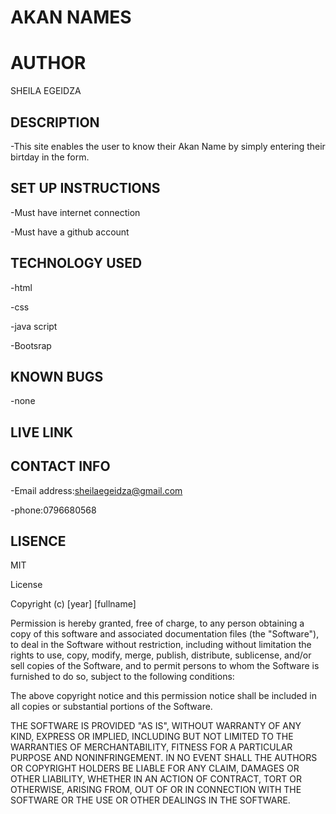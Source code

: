 # AKAN NAMES

# AUTHOR

SHEILA EGEIDZA

## DESCRIPTION

-This site enables the user to know their Akan Name by simply entering their
birtday in the form.

## SET UP INSTRUCTIONS
-Must have internet connection

-Must have a github account

## TECHNOLOGY USED
-html

-css

-java script

-Bootsrap

## KNOWN BUGS
-none

## LIVE LINK

## CONTACT INFO
-Email address:sheilaegeidza@gmail.com

-phone:0796680568

## LISENCE

MIT

 License

Copyright (c) [year] [fullname]

Permission is hereby granted, free of charge, to any person obtaining a copy of this software and associated documentation files (the "Software"), to deal in the Software without restriction, including without limitation the rights to use, copy, modify, merge, publish, distribute, sublicense, and/or sell copies of the Software, and to permit persons to whom the Software is furnished to do so, subject to the following conditions:

The above copyright notice and this permission notice shall be included in all copies or substantial portions of the Software.

THE SOFTWARE IS PROVIDED "AS IS", WITHOUT WARRANTY OF ANY KIND, EXPRESS OR IMPLIED, INCLUDING BUT NOT LIMITED TO THE WARRANTIES OF MERCHANTABILITY, FITNESS FOR A PARTICULAR PURPOSE AND NONINFRINGEMENT. IN NO EVENT SHALL THE AUTHORS OR COPYRIGHT HOLDERS BE LIABLE FOR ANY CLAIM, DAMAGES OR OTHER LIABILITY, WHETHER IN AN ACTION OF CONTRACT, TORT OR OTHERWISE, ARISING FROM, OUT OF OR IN CONNECTION WITH THE SOFTWARE OR THE USE OR OTHER DEALINGS IN THE SOFTWARE.




 